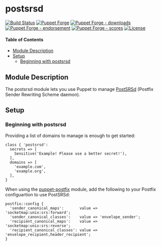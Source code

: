 # postsrsd

<!-- header GFM -->
[![Build Status](https://img.shields.io/github/actions/workflow/status/opus-codium/puppet-postsrsd/release.yml)](https://github.com/opus-codium/puppet-postsrsd/releases)
[![Puppet Forge](https://img.shields.io/puppetforge/v/opuscodium/postsrsd.svg)](https://forge.puppetlabs.com/opuscodium/postsrsd)
[![Puppet Forge - downloads](https://img.shields.io/puppetforge/dt/opuscodium/postsrsd.svg)](https://forge.puppetlabs.com/opuscodium/postsrsd)
[![Puppet Forge - endorsement](https://img.shields.io/puppetforge/e/opuscodium/postsrsd.svg)](https://forge.puppetlabs.com/opuscodium/postsrsd)
[![Puppet Forge - scores](https://img.shields.io/puppetforge/f/opuscodium/postsrsd.svg)](https://forge.puppetlabs.com/opuscodium/postsrsd)
[![License](https://img.shields.io/github/license/opus-codium/puppet-postsrsd.svg)](https://github.com/voxpupuli/opuscodium-postsrsd/blob/master/LICENSE.md)
<!-- header -->

#### Table of Contents

<!-- vim-markdown-toc GFM -->

* [Module Description](#module-description)
* [Setup](#setup)
	* [Beginning with postsrsd](#beginning-with-postsrsd)

<!-- vim-markdown-toc -->

## Module Description

The postsrsd module lets you use Puppet to manage [PostSRSd](https://github.com/roehling/postsrsd) (Postfix Sender Rewriting Scheme daemon).

## Setup

### Beginning with postsrsd

Providing a list of domains to manage is enough to get started:

```puppet
class { 'postsrsd':
  secrets => [
    Sensitive('Example! Please use a better secret!'),
  ],
  domains => [
    'example.com',
    'example.org',
  ],
}
```

When using the [puppet-postfix](https://github.com/voxpupuli/puppet-postfix/) module, add the following to your Postfix configuartion to use PostSRSd:

```puppet
postfix::config {
  'sender_canonical_maps':       value => 'socketmap:unix:srs:forward';
  'sender_canonical_classes':    value => 'envelope_sender';
  'recipient_canonical_maps':    value => 'socketmap:unix:srs:reverse';
  'recipient_canonical_classes': value => 'envelope_recipient,header_recipient';
}
```

